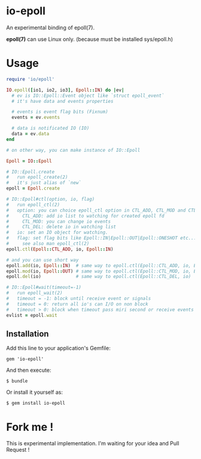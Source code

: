io-epoll
===

An experimental binding of epoll(7).

**epoll(7)** can use Linux only. (because must be installed sys/epoll.h)

# Usage

```ruby
require 'io/epoll'

IO.epoll([io1, io2, io3], Epoll::IN) do |ev|
  # ev is IO::Epoll::Event object like `struct epoll_event`
  # it's have data and events properties

  # events is event flag bits (Fixnum)
  events = ev.events

  # data is notificated IO (IO)
  data = ev.data
end

# on other way, you can make instance of IO::Epoll

Epoll = IO::Epoll

# IO::Epoll.create
#   run epoll_create(2)
#   it's just alias of `new`
epoll = Epoll.create

# IO::Epoll#ctl(option, io, flag)
#   run epoll_ctl(2)
#   option: you can choice epoll_ctl option in CTL_ADD, CTL_MOD and CTL_DEL.
#     CTL_ADD: add io list to watching for created epoll fd
#     CTL_MOD: you can change io events
#     CTL_DEL: delete io in watching list
#   io: set an IO object for watching.
#   flag: set flag bits like Epoll::IN|Epoll::OUT|Epoll::ONESHOT etc...
#     see also man epoll_ctl(2)
epoll.ctl(Epoll::CTL_ADD, io, Epoll::IN)

# and you can use short way
epoll.add(io, Epoll::IN)  # same way to epoll.ctl(Epoll::CTL_ADD, io, Epoll::IN)
epoll.mod(io, Epoll::OUT) # same way to epoll.ctl(Epoll::CTL_MOD, io, Epoll::IN)
epoll.del(io)             # same way to epoll.ctl(Epoll::CTL_DEL, io)

# IO::Epoll#wait(timeout=-1)
#   run epoll_wait(2)
#   timeout = -1: block until receive event or signals
#   timeout = 0: return all io's can I/O on non block
#   timeout > 0: block when timeout pass miri second or receive events or signals
evlist = epoll.wait
```

## Installation

Add this line to your application's Gemfile:

    gem 'io-epoll'

And then execute:

    $ bundle

Or install it yourself as:

    $ gem install io-epoll

# Fork me !

This is experimental implementation.
I'm waiting for your idea and Pull Request !
